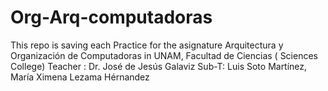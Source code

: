 # Org-Arq-computadoras
This repo is saving each Practice for the asignature Arquitectura y Organización de Computadoras in UNAM, Facultad de Ciencias ( Sciences College) Teacher : Dr. José de Jesús Galaviz Sub-T:  Luis Soto Martínez, María Ximena Lezama Hérnandez 

